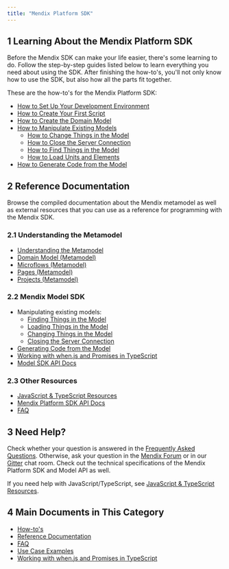 ```yaml
---
title: "Mendix Platform SDK"
---
```


## 1 Learning About the Mendix Platform SDK

Before the Mendix SDK can make your life easier, there's some learning to do. Follow the step-by-step guides listed below to learn everything you need about using the SDK. After finishing the how-to's, you'll not only know how to use the SDK, but also how all the parts fit together.

These are the how-to's for the Mendix Platform SDK:

* [How to Set Up Your Development Environment](setting-up-your-development-environment)
* [How to Create Your First Script](creating-your-first-script)
* [How to Create the Domain Model](creating-the-domain-model)
* [How to Manipulate Existing Models](manipulating-existing-models)
    * [How to Change Things in the Model](changing-things-in-the-model)
    * [How to Close the Server Connection](closing-the-server-connection)
    * [How to Find Things in the Model](finding-things-in-the-model)
    * [How to Load Units and Elements](loading-units-and-elements)
* [How to Generate Code from the Model](generating-code-from-the-model)

## 2 Reference Documentation

Browse the compiled documentation about the Mendix metamodel as well as external resources that you can use as a reference for programming with the Mendix SDK.

### 2.1 Understanding the Metamodel

* [Understanding the Metamodel](understanding-the-metamodel)  
* [Domain Model (Metamodel)](domain-model-metamodel)
* [Microflows (Metamodel)](microflows-metamodel)
* [Pages (Metamodel)](pages-metamodel)
* [Projects (Metamodel)](projects-metamodel)

### 2.2 Mendix Model SDK

* Manipulating existing models:
    * [Finding Things in the Model](finding-things-in-the-model)
    * [Loading Things in the Model](loading-units-and-elements)
    * [Changing Things in the Model](changing-things-in-the-model)
    * [Closing the Server Connection](closing-the-server-connection)
* [Generating Code from the Model](generating-code-from-the-model)
*   [Working with when.js and Promises in TypeScript](working-with-when.js-and-promises-in-typescript)
*   [Model SDK API Docs](https://apidocs.mendix.com/modelsdk/latest/index.html)

### 2.3 Other Resources

* [JavaScript & TypeScript Resources](javascript-typescript-resources)
* [Mendix Platform SDK API Docs](https://apidocs.mendix.com/platformsdk/latest/)
* [FAQ](faq)

## 3 Need Help?

Check whether your question is answered in the [Frequently Asked Questions](faq). Otherwise, ask your question in the [Mendix Forum](https://forum.mendixcloud.com/index4.html) or in our [Gitter](https://gitter.im/mendix/mendixplatformsdk) chat room. Check out the technical specifications of the Mendix Platform SDK and Model API as well.

If you need help with JavaScript/TypeScript, see [JavaScript & TypeScript Resources](javascript-typescript-resources).

## 4 Main Documents in This Category

* [How-to's](tutorial-for-the-mendix-sdk)
* [Reference Documentation](reference-documentation)
* [FAQ](faq)
* [Use Case Examples](use-case-examples)
* [Working with when.js and Promises in TypeScript](working-with-when.js-and-promises-in-typescript)
